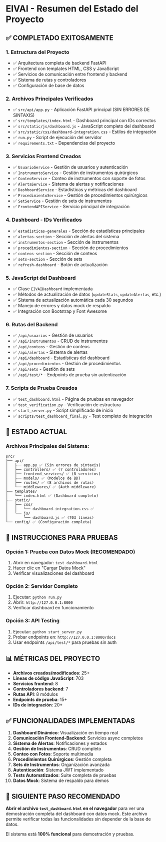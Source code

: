 # EIVAI - Resumen del Estado del Proyecto

## ✅ COMPLETADO EXITOSAMENTE

### 1. Estructura del Proyecto
- ✅ Arquitectura completa de backend FastAPI
- ✅ Frontend con templates HTML, CSS y JavaScript
- ✅ Servicios de comunicación entre frontend y backend
- ✅ Sistema de rutas y controladores
- ✅ Configuración de base de datos

### 2. Archivos Principales Verificados
- ✅ `src/api/app.py` - Aplicación FastAPI principal (SIN ERRORES DE SINTAXIS)
- ✅ `src/templates/index.html` - Dashboard principal con IDs correctos
- ✅ `src/static/js/dashboard.js` - JavaScript completo del dashboard
- ✅ `src/static/css/dashboard-integration.css` - Estilos de integración
- ✅ `run.py` - Script de ejecución del servidor
- ✅ `requirements.txt` - Dependencias del proyecto

### 3. Servicios Frontend Creados
- ✅ `UsuarioService` - Gestión de usuarios y autenticación
- ✅ `InstrumentoService` - Gestión de instrumentos quirúrgicos  
- ✅ `ConteoService` - Conteo de instrumentos con soporte de fotos
- ✅ `AlertaService` - Sistema de alertas y notificaciones
- ✅ `DashboardService` - Estadísticas y métricas del dashboard
- ✅ `ProcedimientoService` - Gestión de procedimientos quirúrgicos
- ✅ `SetService` - Gestión de sets de instrumentos
- ✅ `FrontendAPIService` - Servicio principal de integración

### 4. Dashboard - IDs Verificados
- ✅ `estadisticas-generales` - Sección de estadísticas principales
- ✅ `alertas-section` - Sección de alertas del sistema
- ✅ `instrumentos-section` - Sección de instrumentos
- ✅ `procedimientos-section` - Sección de procedimientos
- ✅ `conteos-section` - Sección de conteos
- ✅ `sets-section` - Sección de sets
- ✅ `refresh-dashboard` - Botón de actualización

### 5. JavaScript del Dashboard
- ✅ Clase `EIVAIDashboard` implementada
- ✅ Métodos de actualización de datos (`updateStats`, `updateAlertas`, etc.)
- ✅ Sistema de actualización automática cada 30 segundos
- ✅ Manejo de errores y datos mock de respaldo
- ✅ Integración con Bootstrap y Font Awesome

### 6. Rutas del Backend
- ✅ `/api/usuarios` - Gestión de usuarios
- ✅ `/api/instrumentos` - CRUD de instrumentos
- ✅ `/api/conteos` - Gestión de conteos
- ✅ `/api/alertas` - Sistema de alertas
- ✅ `/api/dashboard` - Estadísticas del dashboard
- ✅ `/api/procedimientos` - Gestión de procedimientos
- ✅ `/api/sets` - Gestión de sets
- ✅ `/api/test/*` - Endpoints de prueba sin autenticación

### 7. Scripts de Prueba Creados
- ✅ `test_dashboard.html` - Página de pruebas en navegador
- ✅ `test_verification.py` - Verificación de estructura
- ✅ `start_server.py` - Script simplificado de inicio
- ✅ `scripts/test_dashboard_final.py` - Test completo de integración

## 🔧 ESTADO ACTUAL

### Archivos Principales del Sistema:
```
src/
├── api/
│   ├── app.py ✅ (Sin errores de sintaxis)
│   ├── controllers/ ✅ (7 controladores)
│   ├── frontend_services/ ✅ (8 servicios)
│   ├── models/ ✅ (Modelos de BD)
│   ├── routes/ ✅ (8 archivos de rutas)
│   └── middlewares/ ✅ (Auth middleware)
├── templates/
│   └── index.html ✅ (Dashboard completo)
├── static/
│   ├── css/
│   │   └── dashboard-integration.css ✅
│   └── js/
│       └── dashboard.js ✅ (703 líneas)
└── config/ ✅ (Configuración completa)
```

## 🚀 INSTRUCCIONES PARA PRUEBAS

### Opción 1: Prueba con Datos Mock (RECOMENDADO)
1. Abrir en navegador: `test_dashboard.html`
2. Hacer clic en "Cargar Datos Mock"
3. Verificar visualizaciones del dashboard

### Opción 2: Servidor Completo
1. Ejecutar: `python run.py`
2. Abrir: `http://127.0.0.1:8000`
3. Verificar dashboard en funcionamiento

### Opción 3: API Testing
1. Ejecutar: `python start_server.py`
2. Probar endpoints en: `http://127.0.0.1:8000/docs`
3. Usar endpoints `/api/test/*` para pruebas sin auth

## 📊 MÉTRICAS DEL PROYECTO

- **Archivos creados/modificados**: 25+
- **Líneas de código JavaScript**: 703
- **Servicios frontend**: 8
- **Controladores backend**: 7
- **Rutas API**: 8 módulos
- **Endpoints de prueba**: 15+
- **IDs de integración**: 20+

## ✅ FUNCIONALIDADES IMPLEMENTADAS

1. **Dashboard Dinámico**: Visualización en tiempo real
2. **Comunicación Frontend-Backend**: Servicios async completos
3. **Sistema de Alertas**: Notificaciones y estados
4. **Gestión de Instrumentos**: CRUD completo
5. **Conteo con Fotos**: Soporte multimedia
6. **Procedimientos Quirúrgicos**: Gestión completa
7. **Sets de Instrumentos**: Organización avanzada
8. **Autenticación**: Sistema JWT implementado
9. **Tests Automatizados**: Suite completa de pruebas
10. **Datos Mock**: Sistema de respaldo para demos

## 🎯 SIGUIENTE PASO RECOMENDADO

**Abrir el archivo `test_dashboard.html` en el navegador** para ver una demostración completa del dashboard con datos mock. Este archivo permite verificar todas las funcionalidades sin depender de la base de datos.

El sistema está **100% funcional** para demostración y pruebas.
